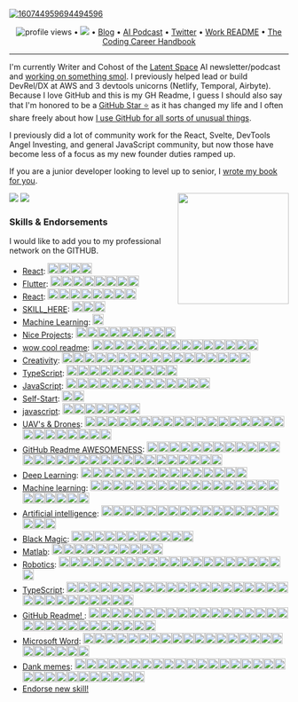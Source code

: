 <!--<h3 align="center">
![image](https://user-images.githubusercontent.com/6764957/87082196-3418a980-c25d-11ea-9987-0d9787d54100.png)
</h3> -->


<!-- Whats up hacker news, i dont give a shit about being a github influencer lmao stop judging me based on literally a bio i typed up in 3 minutes -->


<!-- comment out for now while https://github.com/jstrieb/github-stats/issues/7 is going on -->

[![160744959694494596](https://user-images.githubusercontent.com/6764957/101521273-94ed0f00-39c0-11eb-9721-1fb49097a171.png)](https://github.com/sw-yx?tab=repositories)

<p align="center">
  <img src="https://gpvc.arturio.dev/sw-yx" alt="profile views"> •  
  <a href="https://twitter.com/intent/follow?screen_name=swyx&tw_p=followbutton"><img src="https://img.shields.io/twitter/follow/swyx?label=%40swyx&style=social"></a>  •
  <a href="https://swyx.io">Blog</a> •
  <a href="https://latent.space">AI Podcast</a> •
  <a href="https://twitter.com/intent/follow?screen_name=swyx&tw_p=followbutton">Twitter</a> •
  <a href="https://github.com/sw-yx/README">Work README</a> •
  <a href="https://learninpublic.org/?from=GH%20README">The Coding Career Handbook</a>
</p>

---


I'm currently Writer and Cohost of the [Latent Space](https://latent.space/) AI newsletter/podcast and [working on something smol](https://smol.ai/). I previously helped lead or build DevRel/DX at AWS and 3 devtools unicorns (Netlify, Temporal, Airbyte). Because I love GitHub and this is my GH Readme, I guess I should also say that I'm honored to be a [GitHub Star ⭐](https://stars.github.com/) as it has changed my life and I often share freely about how [I use GitHub for all sorts of unusual things](https://www.google.com/search?q=swyx+how+i+use+github).

I previously did a lot of community work for the React, Svelte, DevTools Angel Investing, and general JavaScript community, but now those have become less of a focus as my new founder duties ramped up.

If you are a junior developer looking to level up to senior, I <a href="https://learninpublic.org/?from=GH%20README">wrote my book for you</a>.

<a href="https://myoctocat.dev/@sw-yx/octocat">
  <img align="right" src="https://user-images.githubusercontent.com/6764957/101532175-1cda1580-39cf-11eb-92fc-8466f97122fc.png" width=200 />
</a>

<!-- 

- See my [full about page here](http://swyx.io/about) as well as [featured writing](https://www.swyx.io/#featured-writing).
- 👯 I am on the [Career Chats](https://careerchats.transistor.fm/), [Svelte Radio](https://www.svelteradio.com/), and [Swyx Mixtape](http://swyx.transistor.fm/) podcasts.
- 💬 Ask me about [Svelte](https://www.swyx.io/svelte-why/) and [React](https://www.youtube.com/watch?v=KJP1E-Y-xyo) and [Temporal](https://temporal.io) and [Airbyte](https://airbyte.io)!
- 📫 How to reach me: `swyx at hey dot com`
- 😄 Pronouns: he/him
- ⚡ Fun fact: I was once [detained in Cuba](https://dev.to/swyx/the-ux-of-proving-our-humanity-to-machines-nf#aside-my-time-as-a-cuban-detainee) on suspicion of being a spy

-->

![](https://github.com/sw-yx/sw-yx/blob/master/generated/overview.svg)
![](https://github.com/sw-yx/sw-yx/blob/master/generated/languages.svg)


<!--START_SECTION:endorsements-->
  ### Skills & Endorsements
  
  I would like to add you to my professional network on the GITHUB.

  <ul>
  <li><a href="https://github.com/swyxio/swyxio/issues/49">React</a>: <img src=https://avatars.githubusercontent.com/u/46057471?u=0e166c12cb81c87c54a0676755d98a21fedc8ddf&v=4&s=20 height=20 /><img src=https://avatars.githubusercontent.com/u/2555503?u=d8b410189cf5cb0698858ef6d64bbdd03f0473ef&v=4&s=20 height=20 /><img src=https://avatars.githubusercontent.com/u/46792207?u=3a6ff7bb5471781d3081218ff6ffcef48d2ef955&v=4&s=20 height=20 /><img src=https://avatars.githubusercontent.com/u/6303786?u=daafe664c0f2af5b6ea6bfa72271d0e351c97b2f&v=4&s=20 height=20 /></li>
<li><a href="https://github.com/swyxio/swyxio/issues/48">Flutter</a>: <img src=https://avatars.githubusercontent.com/u/15138747?u=d1b29953cfa5cebf8b111df4e91611dd66a16a98&v=4&s=20 height=20 /><img src=https://avatars.githubusercontent.com/u/3353385?u=2ae27e396879f4b43730416370997ad7208c9745&v=4&s=20 height=20 /><img src=https://avatars.githubusercontent.com/u/37607224?u=a6dbee4f04ab3071d2f5b19160bc359d6cd62f8a&v=4&s=20 height=20 /><img src=https://avatars.githubusercontent.com/u/52480636?u=23b94f0b6dcea7cacab69bdbd11beddc8e84264e&v=4&s=20 height=20 /><img src=https://avatars.githubusercontent.com/u/76885050?v=4&s=20 height=20 /><img src=https://avatars.githubusercontent.com/u/30106022?u=62f235fb32a91460d03550357b538610a42fb1d5&v=4&s=20 height=20 /><img src=https://avatars.githubusercontent.com/u/79903756?u=560ba2a5067ea4c4553e355fe34791b359f4a5b8&v=4&s=20 height=20 /><img src=https://avatars.githubusercontent.com/u/47685150?u=8adf04fd9b494fa4fff835c98ed980094dd09b16&v=4&s=20 height=20 /></li>
<li><a href="https://github.com/swyxio/swyxio/issues/46">React</a>: <img src=https://avatars.githubusercontent.com/u/56319778?u=68fe7c48005657fe7024f5dc78142b2096f1c900&v=4&s=20 height=20 /><img src=https://avatars.githubusercontent.com/u/121201452?u=a9061e82483debf32d56f6fa1d8852e6a0151f48&v=4&s=20 height=20 /><img src=https://avatars.githubusercontent.com/u/78602031?u=40555416e32672ed73e9eaa5637c52ebb3f5ade0&v=4&s=20 height=20 /><img src=https://avatars.githubusercontent.com/u/57211233?u=2a7f8a9fee6623202b8cc6c8f887d4499c5057b8&v=4&s=20 height=20 /><img src=https://avatars.githubusercontent.com/u/4616064?u=dc4532608d264458a1a6179a24c99a983b66f2c2&v=4&s=20 height=20 /><img src=https://avatars.githubusercontent.com/u/95548013?u=a9f02e9359f5e61e5665622b62d7b48dcc703d47&v=4&s=20 height=20 /><img src=https://avatars.githubusercontent.com/u/5029660?u=a284778cc7a3cb286780137638f6d2fd0f77f231&v=4&s=20 height=20 /><img src=https://avatars.githubusercontent.com/u/46057471?u=0e166c12cb81c87c54a0676755d98a21fedc8ddf&v=4&s=20 height=20 /></li>
<li><a href="https://github.com/swyxio/swyxio/issues/45">SKILL_HERE</a>: <img src=https://avatars.githubusercontent.com/u/56319778?u=68fe7c48005657fe7024f5dc78142b2096f1c900&v=4&s=20 height=20 /><img src=https://avatars.githubusercontent.com/u/121201452?u=a9061e82483debf32d56f6fa1d8852e6a0151f48&v=4&s=20 height=20 /><img src=https://avatars.githubusercontent.com/u/610638?u=313cc0baf1e4028063b5c6c594b6823dbb45dd71&v=4&s=20 height=20 /></li>
<li><a href="https://github.com/swyxio/swyxio/issues/44">Machine Learning</a>: <img src=https://avatars.githubusercontent.com/u/56319778?u=68fe7c48005657fe7024f5dc78142b2096f1c900&v=4&s=20 height=20 /></li>
<li><a href="https://github.com/swyxio/swyxio/issues/43">Nice Projects</a>: <img src=https://avatars.githubusercontent.com/u/86871991?u=e53a03ec7552d32e0f01d62f51758855d615f70d&v=4&s=20 height=20 /><img src=https://avatars.githubusercontent.com/u/74574275?u=b66164e6e8bb2ebb6510484d2ae31ad605e216af&v=4&s=20 height=20 /><img src=https://avatars.githubusercontent.com/u/60849894?u=f2a97d60934ec79d2eba41ada9592f5be433bf68&v=4&s=20 height=20 /><img src=https://avatars.githubusercontent.com/u/26383905?u=41b5f265617d49c435eef4fe09f0fe5e1e03f80b&v=4&s=20 height=20 /><img src=https://avatars.githubusercontent.com/u/9533646?u=a8a94a46f050b279c6853dc9d220beaf60ffd997&v=4&s=20 height=20 /><img src=https://avatars.githubusercontent.com/u/66274903?u=25b3729858874b8bb6a1c5b63570ca1778d913d0&v=4&s=20 height=20 /><img src=https://avatars.githubusercontent.com/u/95628792?u=0892008915626e959ebfee29c3199f9e128d2ff4&v=4&s=20 height=20 /><img src=https://avatars.githubusercontent.com/u/79057640?u=da15edc20e96275a463bb9736a22e9a4eaf876e1&v=4&s=20 height=20 /><img src=https://avatars.githubusercontent.com/u/16997807?u=dd0550e291d4450e5e60f215e535ae42b35043a4&v=4&s=20 height=20 /></li>
<li><a href="https://github.com/swyxio/swyxio/issues/41">wow cool readme</a>: <img src=https://avatars.githubusercontent.com/u/67929847?u=b48e9d7fcfb04c5a2808d915ddfec9f807001bf9&v=4&s=20 height=20 /><img src=https://avatars.githubusercontent.com/u/6764957?u=97ad815028595b73b06ee4b0510e66bbe391228d&v=4&s=20 height=20 /><img src=https://avatars.githubusercontent.com/u/8036315?u=edeada0c9164e7b7399f2c9cd74dbb53fcbc62f3&v=4&s=20 height=20 /><img src=https://avatars.githubusercontent.com/u/33608116?v=4&s=20 height=20 /><img src=https://avatars.githubusercontent.com/u/7691110?u=f50895c9c7d4e27e10a10bb41daf739d346ef420&v=4&s=20 height=20 /><img src=https://avatars.githubusercontent.com/u/25782070?u=52456d1dc05f44339fc7ac38e6a12416145f948e&v=4&s=20 height=20 /><img src=https://avatars.githubusercontent.com/u/59306143?u=554f4f17ff1fe3da319641bba270051fd587f7bd&v=4&s=20 height=20 /><img src=https://avatars.githubusercontent.com/u/90595158?u=85d527d9fe622ef8be5be506f346f677176292d9&v=4&s=20 height=20 /><img src=https://avatars.githubusercontent.com/u/89905833?u=2c2d5a336726310c6dbf60b36167100e7179df84&v=4&s=20 height=20 /><img src=https://avatars.githubusercontent.com/u/7946748?u=195c6b7c89cc3493a3624888efbd9b1f74871f06&v=4&s=20 height=20 /><img src=https://avatars.githubusercontent.com/u/4616064?u=dc4532608d264458a1a6179a24c99a983b66f2c2&v=4&s=20 height=20 /><img src=https://avatars.githubusercontent.com/u/3819724?u=a7af35d70c4644c95d3d72ca2ae475f6e599a50e&v=4&s=20 height=20 /><img src=https://avatars.githubusercontent.com/u/59414243?u=0ae16f81f3dcb9f6268390d602f36104acae8d10&v=4&s=20 height=20 /><img src=https://avatars.githubusercontent.com/u/93786592?u=f86ff0e8d0289562c2bfd4df1f2f317e163daea6&v=4&s=20 height=20 /><img src=https://avatars.githubusercontent.com/u/33098072?u=c03aeac26b217a8016c296d1b9c7f447b5743bbc&v=4&s=20 height=20 /></li>
<li><a href="https://github.com/swyxio/swyxio/issues/40">Creativity</a>: <img src=https://avatars.githubusercontent.com/u/5083214?v=4&s=20 height=20 /><img src=https://avatars.githubusercontent.com/u/1330573?v=4&s=20 height=20 /><img src=https://avatars.githubusercontent.com/u/79557780?v=4&s=20 height=20 /><img src=https://avatars.githubusercontent.com/u/43346471?u=f809f587b70abc98a245089abdf5f50015e130fb&v=4&s=20 height=20 /><img src=https://avatars.githubusercontent.com/u/84139744?u=0108dc9a42c5606a7cd63d7dff56ec081005e808&v=4&s=20 height=20 /><img src=https://avatars.githubusercontent.com/u/43886029?v=4&s=20 height=20 /><img src=https://avatars.githubusercontent.com/u/43886029?v=4&s=20 height=20 /><img src=https://avatars.githubusercontent.com/u/43886029?v=4&s=20 height=20 /><img src=https://avatars.githubusercontent.com/u/43886029?v=4&s=20 height=20 /><img src=https://avatars.githubusercontent.com/u/43886029?v=4&s=20 height=20 /><img src=https://avatars.githubusercontent.com/u/43886029?v=4&s=20 height=20 /><img src=https://avatars.githubusercontent.com/u/305414?u=52e76017aea2a5942f042c098e8ce56f50034073&v=4&s=20 height=20 /><img src=https://avatars.githubusercontent.com/u/4337705?u=b042eccb9c76e19b82d115419ee7b44557ab65ef&v=4&s=20 height=20 /><img src=https://avatars.githubusercontent.com/u/42885087?u=79aaa699d57481bb2d385c09cc3d28986599bd31&v=4&s=20 height=20 /><img src=https://avatars.githubusercontent.com/u/6334512?u=e73f39bbd3754d53805d43180e2f9cb87c7a78ff&v=4&s=20 height=20 /><img src=https://avatars.githubusercontent.com/u/89905833?u=2c2d5a336726310c6dbf60b36167100e7179df84&v=4&s=20 height=20 /><img src=https://avatars.githubusercontent.com/u/125072926?u=5c680a5b54dd182f729c6f2fda2b206375211224&v=4&s=20 height=20 /></li>
<li><a href="https://github.com/swyxio/swyxio/issues/39">TypeScript</a>: <img src=https://avatars.githubusercontent.com/u/1310895?u=aa5492101d2ba04c0c5a2fd6274e18e74edcc21e&v=4&s=20 height=20 /><img src=https://avatars.githubusercontent.com/u/32578695?u=b24833215bfec0b78db629381a73d599a94e07e1&v=4&s=20 height=20 /><img src=https://avatars.githubusercontent.com/u/39828165?u=e0c1cc28dc7156a3d6714beb9d6732e143f253ff&v=4&s=20 height=20 /><img src=https://avatars.githubusercontent.com/u/84139744?u=0108dc9a42c5606a7cd63d7dff56ec081005e808&v=4&s=20 height=20 /><img src=https://avatars.githubusercontent.com/u/60979926?u=f755d6694e7d9a730debe35e1f8f3c474dfeb091&v=4&s=20 height=20 /><img src=https://avatars.githubusercontent.com/u/7358912?u=6b354a068b3f5b69ce366ae119ed74566fdf0d61&v=4&s=20 height=20 /><img src=https://avatars.githubusercontent.com/u/102946270?u=8f26c9c5e51e3407accdad98fd6631ba8cdb89e9&v=4&s=20 height=20 /><img src=https://avatars.githubusercontent.com/u/7151485?u=0c604d6c03d8de56403af45dd4c365a97a405966&v=4&s=20 height=20 /><img src=https://avatars.githubusercontent.com/u/26205666?v=4&s=20 height=20 /><img src=https://avatars.githubusercontent.com/u/76874341?u=2b4795a3a60d09278b54935d842fae5bacda2e3f&v=4&s=20 height=20 /></li>
<li><a href="https://github.com/swyxio/swyxio/issues/38">JavaScript</a>: <img src=https://avatars.githubusercontent.com/u/91498093?v=4&s=20 height=20 /><img src=https://avatars.githubusercontent.com/u/23583726?u=d9aa829afdaf165d3b94a1c0151c3421d4eb2dc2&v=4&s=20 height=20 /><img src=https://avatars.githubusercontent.com/u/1310895?u=aa5492101d2ba04c0c5a2fd6274e18e74edcc21e&v=4&s=20 height=20 /><img src=https://avatars.githubusercontent.com/u/5083214?v=4&s=20 height=20 /><img src=https://avatars.githubusercontent.com/u/32578695?u=b24833215bfec0b78db629381a73d599a94e07e1&v=4&s=20 height=20 /><img src=https://avatars.githubusercontent.com/u/87615572?u=9663c624ce9880000604a9cfc697e2da251ce4fd&v=4&s=20 height=20 /><img src=https://avatars.githubusercontent.com/u/67929847?u=b48e9d7fcfb04c5a2808d915ddfec9f807001bf9&v=4&s=20 height=20 /><img src=https://avatars.githubusercontent.com/u/68931378?u=b4faaf1cfde3007c698e8d474244bdd6c4affcfb&v=4&s=20 height=20 /><img src=https://avatars.githubusercontent.com/u/45036724?u=9e742256a5a6f3845b300cbb5f4a2cb5ec9e89f7&v=4&s=20 height=20 /><img src=https://avatars.githubusercontent.com/u/56319778?u=68fe7c48005657fe7024f5dc78142b2096f1c900&v=4&s=20 height=20 /><img src=https://avatars.githubusercontent.com/u/121201452?u=a9061e82483debf32d56f6fa1d8852e6a0151f48&v=4&s=20 height=20 /><img src=https://avatars.githubusercontent.com/u/76874341?u=2b4795a3a60d09278b54935d842fae5bacda2e3f&v=4&s=20 height=20 /><img src=https://avatars.githubusercontent.com/u/4616064?u=dc4532608d264458a1a6179a24c99a983b66f2c2&v=4&s=20 height=20 /></li>
<li><a href="https://github.com/swyxio/swyxio/issues/37">Self-Start</a>: <img src=https://avatars.githubusercontent.com/u/33608116?v=4&s=20 height=20 /><img src=https://avatars.githubusercontent.com/u/55244578?u=831cd3baad933d63e83e3bbcc88d707104603e1f&v=4&s=20 height=20 /></li>
<li><a href="https://github.com/swyxio/swyxio/issues/35">javascript</a>: <img src=https://avatars.githubusercontent.com/u/53054099?u=cb5b0c881e0c9f7c7aa00da0a6b5bed62da4618e&v=4&s=20 height=20 /><img src=https://avatars.githubusercontent.com/u/28717686?u=c97508d48cf3018b46e6cb94cdbc0ad2fb7ad0a7&v=4&s=20 height=20 /><img src=https://avatars.githubusercontent.com/u/67929847?u=b48e9d7fcfb04c5a2808d915ddfec9f807001bf9&v=4&s=20 height=20 /><img src=https://avatars.githubusercontent.com/u/64121292?u=acff9d4486a8033b1c2e458418d023b86c019afd&v=4&s=20 height=20 /><img src=https://avatars.githubusercontent.com/u/67689090?u=1750e828e5c2af149332172ea540f82fafbe0b84&v=4&s=20 height=20 /><img src=https://avatars.githubusercontent.com/u/76874341?u=2b4795a3a60d09278b54935d842fae5bacda2e3f&v=4&s=20 height=20 /><img src=https://avatars.githubusercontent.com/u/4126?u=22619cea9e5c2872c345b909ea5adbe47e3be2f8&v=4&s=20 height=20 /></li>
<li><a href="https://github.com/swyxio/swyxio/issues/31">UAV's & Drones</a>: <img src=https://avatars.githubusercontent.com/u/22770735?u=c7c8d8e372a0633ff094874c59beb2f98813624f&v=4&s=20 height=20 /><img src=https://avatars.githubusercontent.com/u/22770735?u=c7c8d8e372a0633ff094874c59beb2f98813624f&v=4&s=20 height=20 /><img src=https://avatars.githubusercontent.com/u/22770735?u=c7c8d8e372a0633ff094874c59beb2f98813624f&v=4&s=20 height=20 /><img src=https://avatars.githubusercontent.com/u/22770735?u=c7c8d8e372a0633ff094874c59beb2f98813624f&v=4&s=20 height=20 /><img src=https://avatars.githubusercontent.com/u/22770735?u=c7c8d8e372a0633ff094874c59beb2f98813624f&v=4&s=20 height=20 /><img src=https://avatars.githubusercontent.com/u/6764957?u=97ad815028595b73b06ee4b0510e66bbe391228d&v=4&s=20 height=20 /><img src=https://avatars.githubusercontent.com/u/6764957?u=97ad815028595b73b06ee4b0510e66bbe391228d&v=4&s=20 height=20 /><img src=https://avatars.githubusercontent.com/u/6764957?u=97ad815028595b73b06ee4b0510e66bbe391228d&v=4&s=20 height=20 /><img src=https://avatars.githubusercontent.com/u/6764957?u=97ad815028595b73b06ee4b0510e66bbe391228d&v=4&s=20 height=20 /><img src=https://avatars.githubusercontent.com/u/45873074?u=ac9451546e661f5d056009660f3add62c3ce4cce&v=4&s=20 height=20 /><img src=https://avatars.githubusercontent.com/u/1821843?u=57459e71d75b3969c73411ae7ec0f4735d39be39&v=4&s=20 height=20 /><img src=https://avatars.githubusercontent.com/u/17146297?u=9c82e2455ce89af7a2a7fb87d1e6bc27b7e8e7cf&v=4&s=20 height=20 /><img src=https://avatars.githubusercontent.com/u/9255144?v=4&s=20 height=20 /><img src=https://avatars.githubusercontent.com/u/13825491?u=c106497434a149e0893ae9c5d65e60c26b79e1f6&v=4&s=20 height=20 /><img src=https://avatars.githubusercontent.com/u/13825491?u=c106497434a149e0893ae9c5d65e60c26b79e1f6&v=4&s=20 height=20 /><img src=https://avatars.githubusercontent.com/u/13825491?u=c106497434a149e0893ae9c5d65e60c26b79e1f6&v=4&s=20 height=20 /><img src=https://avatars.githubusercontent.com/u/13825491?u=c106497434a149e0893ae9c5d65e60c26b79e1f6&v=4&s=20 height=20 /><img src=https://avatars.githubusercontent.com/u/13825491?u=c106497434a149e0893ae9c5d65e60c26b79e1f6&v=4&s=20 height=20 /><img src=https://avatars.githubusercontent.com/u/63612469?u=5f9f4fb4be3e9ee74a915f3ac444ccf6e012065d&v=4&s=20 height=20 /><img src=https://avatars.githubusercontent.com/u/24532173?u=6cfb20acbd119402aa682dd7fa1cb06d4a71108e&v=4&s=20 height=20 /><img src=https://avatars.githubusercontent.com/u/24532173?u=6cfb20acbd119402aa682dd7fa1cb06d4a71108e&v=4&s=20 height=20 /><img src=https://avatars.githubusercontent.com/u/22521752?u=cd24a224f593bdbb91476733d06d482b490c9a91&v=4&s=20 height=20 /><img src=https://avatars.githubusercontent.com/u/20268029?u=25245f1707aff33d27a6bc8c77e8ccb61f707019&v=4&s=20 height=20 /><img src=https://avatars.githubusercontent.com/u/29643818?u=b178fc4b9790f239c7808700bdc445402f6c6c43&v=4&s=20 height=20 /><img src=https://avatars.githubusercontent.com/u/74777205?u=d392c79f770d441eea5e6a5ec0c24d7b742bccf2&v=4&s=20 height=20 /><img src=https://avatars.githubusercontent.com/u/45768834?u=33e28750e1e74bcf0a2f72585227b7d657e4ba02&v=4&s=20 height=20 /></li>
<li><a href="https://github.com/swyxio/swyxio/issues/30">GitHub Readme AWESOMENESS</a>: <img src=https://avatars.githubusercontent.com/u/6764957?u=97ad815028595b73b06ee4b0510e66bbe391228d&v=4&s=20 height=20 /><img src=https://avatars.githubusercontent.com/u/22770735?u=c7c8d8e372a0633ff094874c59beb2f98813624f&v=4&s=20 height=20 /><img src=https://avatars.githubusercontent.com/u/22770735?u=c7c8d8e372a0633ff094874c59beb2f98813624f&v=4&s=20 height=20 /><img src=https://avatars.githubusercontent.com/u/32144761?u=1b36ec9ad2443a0028c077de00ea9bd66194c4df&v=4&s=20 height=20 /><img src=https://avatars.githubusercontent.com/u/53856673?u=4c018a6e95cef577bf7931e55aae06960a413731&v=4&s=20 height=20 /><img src=https://avatars.githubusercontent.com/u/53856673?u=4c018a6e95cef577bf7931e55aae06960a413731&v=4&s=20 height=20 /><img src=https://avatars.githubusercontent.com/u/9262982?u=7b586df27b8f3a5bbbe209ec1603896511a09a6d&v=4&s=20 height=20 /><img src=https://avatars.githubusercontent.com/u/10362927?u=2bd634d77cfe59ddf012d192335efb626618efae&v=4&s=20 height=20 /><img src=https://avatars.githubusercontent.com/u/55826377?u=f1400288e13b60d46bed563dc588f5ac77811770&v=4&s=20 height=20 /><img src=https://avatars.githubusercontent.com/u/37914951?u=47f6cb50d0ecbcef0bf3cb4d9392826af195b558&v=4&s=20 height=20 /><img src=https://avatars.githubusercontent.com/u/53332372?u=cf632f71e5bdf984e829774c4d8815774e419bcb&v=4&s=20 height=20 /><img src=https://avatars.githubusercontent.com/u/3372598?u=2b679c93e9be315f5c993d30e325a15a9df7a78c&v=4&s=20 height=20 /><img src=https://avatars.githubusercontent.com/u/10752998?u=aa0b6f7b2a78363ae670726d173ee7e5b01db02b&v=4&s=20 height=20 /><img src=https://avatars.githubusercontent.com/u/4885581?u=ba1575aa1284f907aa1e803299ac6bd0021770ad&v=4&s=20 height=20 /><img src=https://avatars.githubusercontent.com/u/8954760?u=4911da5488912b8ae761e514d1c2b1691805867e&v=4&s=20 height=20 /><img src=https://avatars.githubusercontent.com/u/757637?u=7f38517508d28aa252496b336b8f8e4bec6a1324&v=4&s=20 height=20 /><img src=https://avatars.githubusercontent.com/u/757637?u=7f38517508d28aa252496b336b8f8e4bec6a1324&v=4&s=20 height=20 /><img src=https://avatars.githubusercontent.com/u/30655552?u=a535d6488fa6137c79b60f68a3bad5d0fdc48acd&v=4&s=20 height=20 /><img src=https://avatars.githubusercontent.com/u/30655552?u=a535d6488fa6137c79b60f68a3bad5d0fdc48acd&v=4&s=20 height=20 /><img src=https://avatars.githubusercontent.com/u/30655552?u=a535d6488fa6137c79b60f68a3bad5d0fdc48acd&v=4&s=20 height=20 /><img src=https://avatars.githubusercontent.com/u/64195887?u=08512e728686c8de77dc6788a4d9465fc1f8cf7a&v=4&s=20 height=20 /><img src=https://avatars.githubusercontent.com/u/56654391?u=6bc489e9598e7a5bbab0ef81c7f93797a22e6598&v=4&s=20 height=20 /><img src=https://avatars.githubusercontent.com/u/56654391?u=6bc489e9598e7a5bbab0ef81c7f93797a22e6598&v=4&s=20 height=20 /><img src=https://avatars.githubusercontent.com/u/6951100?u=d1219532a4e544f59a9fd017eb83787d9ea9032e&v=4&s=20 height=20 /><img src=https://avatars.githubusercontent.com/u/9534435?u=8f15b273710048c58cdbff8256c2732fcac13aa0&v=4&s=20 height=20 /><img src=https://avatars.githubusercontent.com/u/42054?v=4&s=20 height=20 /><img src=https://avatars.githubusercontent.com/u/53054099?u=cb5b0c881e0c9f7c7aa00da0a6b5bed62da4618e&v=4&s=20 height=20 /><img src=https://avatars.githubusercontent.com/u/61582763?u=016894455dd1669c3a0fceff1c049cb66f50b4b0&v=4&s=20 height=20 /><img src=https://avatars.githubusercontent.com/u/21218732?u=474999473ae5475bac18f53b8cb7d6625e40a784&v=4&s=20 height=20 /><img src=https://avatars.githubusercontent.com/u/12748310?u=ce6194bfc22e839cb78862500f337465378e45aa&v=4&s=20 height=20 /></li>
<li><a href="https://github.com/swyxio/swyxio/issues/29">Deep Learning</a>: <img src=https://avatars.githubusercontent.com/u/22770735?u=c7c8d8e372a0633ff094874c59beb2f98813624f&v=4&s=20 height=20 /><img src=https://avatars.githubusercontent.com/u/8433587?u=4143853cdd52d732534e82e9232cfda0591b9876&v=4&s=20 height=20 /><img src=https://avatars.githubusercontent.com/u/45448731?u=41932a2901b4137f495f7c58b34641d07a8a6a6d&v=4&s=20 height=20 /><img src=https://avatars.githubusercontent.com/u/53856673?u=4c018a6e95cef577bf7931e55aae06960a413731&v=4&s=20 height=20 /><img src=https://avatars.githubusercontent.com/u/41854373?u=abae057632bb1275cbabdb24d2fc6703bbce86fd&v=4&s=20 height=20 /><img src=https://avatars.githubusercontent.com/u/80008111?v=4&s=20 height=20 /><img src=https://avatars.githubusercontent.com/u/234708?u=b5aa0cca1b3134278a8a2ab99ff1ff8b405ebffd&v=4&s=20 height=20 /><img src=https://avatars.githubusercontent.com/u/39828165?u=e0c1cc28dc7156a3d6714beb9d6732e143f253ff&v=4&s=20 height=20 /><img src=https://avatars.githubusercontent.com/u/43346471?u=f809f587b70abc98a245089abdf5f50015e130fb&v=4&s=20 height=20 /><img src=https://avatars.githubusercontent.com/u/43346471?u=f809f587b70abc98a245089abdf5f50015e130fb&v=4&s=20 height=20 /><img src=https://avatars.githubusercontent.com/u/41567741?v=4&s=20 height=20 /><img src=https://avatars.githubusercontent.com/u/66274903?u=25b3729858874b8bb6a1c5b63570ca1778d913d0&v=4&s=20 height=20 /><img src=https://avatars.githubusercontent.com/u/66274903?u=25b3729858874b8bb6a1c5b63570ca1778d913d0&v=4&s=20 height=20 /><img src=https://avatars.githubusercontent.com/u/16799596?u=60b6eb0388cdd28a9392c706161a150ce16987a6&v=4&s=20 height=20 /><img src=https://avatars.githubusercontent.com/u/39147312?u=26e01ef8d7a4acb2deed4fc8d425e5d323ffa533&v=4&s=20 height=20 /></li>
<li><a href="https://github.com/swyxio/swyxio/issues/28">Machine learning</a>: <img src=https://avatars.githubusercontent.com/u/22770735?u=c7c8d8e372a0633ff094874c59beb2f98813624f&v=4&s=20 height=20 /><img src=https://avatars.githubusercontent.com/u/45448731?u=41932a2901b4137f495f7c58b34641d07a8a6a6d&v=4&s=20 height=20 /><img src=https://avatars.githubusercontent.com/u/1821843?u=57459e71d75b3969c73411ae7ec0f4735d39be39&v=4&s=20 height=20 /><img src=https://avatars.githubusercontent.com/u/1821843?u=57459e71d75b3969c73411ae7ec0f4735d39be39&v=4&s=20 height=20 /><img src=https://avatars.githubusercontent.com/u/13770026?v=4&s=20 height=20 /><img src=https://avatars.githubusercontent.com/u/41854373?u=abae057632bb1275cbabdb24d2fc6703bbce86fd&v=4&s=20 height=20 /><img src=https://avatars.githubusercontent.com/u/40211374?u=5932b3a47a26a39ecfcc42aee2d2324b07f4ea31&v=4&s=20 height=20 /><img src=https://avatars.githubusercontent.com/u/30091032?u=9f74b87873af3748a0d26bf347d41b01a432faf3&v=4&s=20 height=20 /><img src=https://avatars.githubusercontent.com/u/30049719?u=6546780d5ce058e2ccec7452a27c8ec470c0df24&v=4&s=20 height=20 /><img src=https://avatars.githubusercontent.com/u/63991775?u=651da5ee5b91fd076bc275f035ee2c8cf4ece9f8&v=4&s=20 height=20 /><img src=https://avatars.githubusercontent.com/u/3012884?u=828dc3a8f9743043038d99015e5211e5db7ddbe4&v=4&s=20 height=20 /><img src=https://avatars.githubusercontent.com/u/40907383?v=4&s=20 height=20 /><img src=https://avatars.githubusercontent.com/u/91498093?v=4&s=20 height=20 /><img src=https://avatars.githubusercontent.com/u/91498093?v=4&s=20 height=20 /><img src=https://avatars.githubusercontent.com/u/32029746?u=3a2cb47897925f2cc514eec702833189794adeca&v=4&s=20 height=20 /><img src=https://avatars.githubusercontent.com/u/36468758?u=7257a3b183702a47a9e46cc977bbc967cb71e4cb&v=4&s=20 height=20 /><img src=https://avatars.githubusercontent.com/u/85258259?v=4&s=20 height=20 /><img src=https://avatars.githubusercontent.com/u/85258259?v=4&s=20 height=20 /><img src=https://avatars.githubusercontent.com/u/91501317?u=06d26d23ea56782c6e908cb26db25c93ef64b48f&v=4&s=20 height=20 /><img src=https://avatars.githubusercontent.com/u/30334776?u=f5fcc58e9ebbc29e8cf0f37501fc0a160d881572&v=4&s=20 height=20 /><img src=https://avatars.githubusercontent.com/u/16799596?u=60b6eb0388cdd28a9392c706161a150ce16987a6&v=4&s=20 height=20 /><img src=https://avatars.githubusercontent.com/u/39147312?u=26e01ef8d7a4acb2deed4fc8d425e5d323ffa533&v=4&s=20 height=20 /><img src=https://avatars.githubusercontent.com/u/60138973?u=ff3cf1263e1850e709f42ec7cd3a3233cf012478&v=4&s=20 height=20 /></li>
<li><a href="https://github.com/swyxio/swyxio/issues/27">Artificial intelligence</a>: <img src=https://avatars.githubusercontent.com/u/22770735?u=c7c8d8e372a0633ff094874c59beb2f98813624f&v=4&s=20 height=20 /><img src=https://avatars.githubusercontent.com/u/22770735?u=c7c8d8e372a0633ff094874c59beb2f98813624f&v=4&s=20 height=20 /><img src=https://avatars.githubusercontent.com/u/22770735?u=c7c8d8e372a0633ff094874c59beb2f98813624f&v=4&s=20 height=20 /><img src=https://avatars.githubusercontent.com/u/23400213?u=da0a678d3bd73318503139fc918c97683d71bd62&v=4&s=20 height=20 /><img src=https://avatars.githubusercontent.com/u/54620499?u=7ba9bdb97600d59986446123de512619a8183918&v=4&s=20 height=20 /><img src=https://avatars.githubusercontent.com/u/22521752?u=cd24a224f593bdbb91476733d06d482b490c9a91&v=4&s=20 height=20 /><img src=https://avatars.githubusercontent.com/u/59825547?u=969e5e12c9fc3d3a46cf84f02a621d8acbab765c&v=4&s=20 height=20 /><img src=https://avatars.githubusercontent.com/u/59825547?u=969e5e12c9fc3d3a46cf84f02a621d8acbab765c&v=4&s=20 height=20 /><img src=https://avatars.githubusercontent.com/u/43346471?u=f809f587b70abc98a245089abdf5f50015e130fb&v=4&s=20 height=20 /><img src=https://avatars.githubusercontent.com/u/43346471?u=f809f587b70abc98a245089abdf5f50015e130fb&v=4&s=20 height=20 /><img src=https://avatars.githubusercontent.com/u/43346471?u=f809f587b70abc98a245089abdf5f50015e130fb&v=4&s=20 height=20 /><img src=https://avatars.githubusercontent.com/u/43346471?u=f809f587b70abc98a245089abdf5f50015e130fb&v=4&s=20 height=20 /><img src=https://avatars.githubusercontent.com/u/99458905?u=376614cc902d6861afab7eabe4ce6a62dabf4a7a&v=4&s=20 height=20 /><img src=https://avatars.githubusercontent.com/u/42870671?v=4&s=20 height=20 /><img src=https://avatars.githubusercontent.com/u/4616064?u=dc4532608d264458a1a6179a24c99a983b66f2c2&v=4&s=20 height=20 /><img src=https://avatars.githubusercontent.com/u/79279299?u=9101a8442d224970cc4eda5af3b85af55221e444&v=4&s=20 height=20 /><img src=https://avatars.githubusercontent.com/u/14087448?u=1bda4a477c2914b301776798e0e782eafe51042b&v=4&s=20 height=20 /><img src=https://avatars.githubusercontent.com/u/125940119?u=92a57dc1df386cdd60c9c0d87f10e77af1f6cb4d&v=4&s=20 height=20 /><img src=https://avatars.githubusercontent.com/u/5244783?u=a994d923a9768cf94df8f4a3acede734f57b7b88&v=4&s=20 height=20 /></li>
<li><a href="https://github.com/swyxio/swyxio/issues/26">Black Magic</a>: <img src=https://avatars.githubusercontent.com/u/6764957?u=97ad815028595b73b06ee4b0510e66bbe391228d&v=4&s=20 height=20 /><img src=https://avatars.githubusercontent.com/u/22770735?u=c7c8d8e372a0633ff094874c59beb2f98813624f&v=4&s=20 height=20 /><img src=https://avatars.githubusercontent.com/u/8545105?u=03da7160c9e9b251b757096e13d6e4af60b88cdd&v=4&s=20 height=20 /><img src=https://avatars.githubusercontent.com/u/2707569?u=89c42eafaca543bb9f9027c8ba2b47b944737419&v=4&s=20 height=20 /><img src=https://avatars.githubusercontent.com/u/61903527?u=19be29c2be1d1c064f5d9e96519c04d5eb14fde7&v=4&s=20 height=20 /><img src=https://avatars.githubusercontent.com/u/30049719?u=6546780d5ce058e2ccec7452a27c8ec470c0df24&v=4&s=20 height=20 /><img src=https://avatars.githubusercontent.com/u/6558157?u=563b5ddccfb0acb1d53c5fd2b9565b8a6e7805ba&v=4&s=20 height=20 /><img src=https://avatars.githubusercontent.com/u/43346471?u=f809f587b70abc98a245089abdf5f50015e130fb&v=4&s=20 height=20 /><img src=https://avatars.githubusercontent.com/u/43346471?u=f809f587b70abc98a245089abdf5f50015e130fb&v=4&s=20 height=20 /><img src=https://avatars.githubusercontent.com/u/3605555?v=4&s=20 height=20 /><img src=https://avatars.githubusercontent.com/u/103178752?u=1c8e56915176d7002f4ab2191a916b2ea0bb1892&v=4&s=20 height=20 /></li>
<li><a href="https://github.com/swyxio/swyxio/issues/25">Matlab</a>: <img src=https://avatars.githubusercontent.com/u/6764957?u=97ad815028595b73b06ee4b0510e66bbe391228d&v=4&s=20 height=20 /><img src=https://avatars.githubusercontent.com/u/8890878?u=98688657615ca3b9bad6a7045b81f7a7ee8cacbf&v=4&s=20 height=20 /><img src=https://avatars.githubusercontent.com/u/53856673?u=4c018a6e95cef577bf7931e55aae06960a413731&v=4&s=20 height=20 /><img src=https://avatars.githubusercontent.com/u/22770735?u=c7c8d8e372a0633ff094874c59beb2f98813624f&v=4&s=20 height=20 /><img src=https://avatars.githubusercontent.com/u/22770735?u=c7c8d8e372a0633ff094874c59beb2f98813624f&v=4&s=20 height=20 /><img src=https://avatars.githubusercontent.com/u/22770735?u=c7c8d8e372a0633ff094874c59beb2f98813624f&v=4&s=20 height=20 /><img src=https://avatars.githubusercontent.com/u/25190979?u=34b149495978c97602db83917b65bbcae1c4340a&v=4&s=20 height=20 /><img src=https://avatars.githubusercontent.com/u/25190979?u=34b149495978c97602db83917b65bbcae1c4340a&v=4&s=20 height=20 /><img src=https://avatars.githubusercontent.com/u/25190979?u=34b149495978c97602db83917b65bbcae1c4340a&v=4&s=20 height=20 /><img src=https://avatars.githubusercontent.com/u/50242721?u=9c15af01bda9ce589ba8caa911c30bf4ad60928c&v=4&s=20 height=20 /></li>
<li><a href="https://github.com/swyxio/swyxio/issues/21">Robotics</a>: <img src=https://avatars.githubusercontent.com/u/6764957?u=97ad815028595b73b06ee4b0510e66bbe391228d&v=4&s=20 height=20 /><img src=https://avatars.githubusercontent.com/u/22770735?u=c7c8d8e372a0633ff094874c59beb2f98813624f&v=4&s=20 height=20 /><img src=https://avatars.githubusercontent.com/u/22770735?u=c7c8d8e372a0633ff094874c59beb2f98813624f&v=4&s=20 height=20 /><img src=https://avatars.githubusercontent.com/u/22770735?u=c7c8d8e372a0633ff094874c59beb2f98813624f&v=4&s=20 height=20 /><img src=https://avatars.githubusercontent.com/u/22770735?u=c7c8d8e372a0633ff094874c59beb2f98813624f&v=4&s=20 height=20 /><img src=https://avatars.githubusercontent.com/u/1670421?u=5bd714505ba729c8785efe55e51587ec0155b61a&v=4&s=20 height=20 /><img src=https://avatars.githubusercontent.com/u/1670421?u=5bd714505ba729c8785efe55e51587ec0155b61a&v=4&s=20 height=20 /><img src=https://avatars.githubusercontent.com/u/1670421?u=5bd714505ba729c8785efe55e51587ec0155b61a&v=4&s=20 height=20 /><img src=https://avatars.githubusercontent.com/u/1670421?u=5bd714505ba729c8785efe55e51587ec0155b61a&v=4&s=20 height=20 /><img src=https://avatars.githubusercontent.com/u/1670421?u=5bd714505ba729c8785efe55e51587ec0155b61a&v=4&s=20 height=20 /><img src=https://avatars.githubusercontent.com/u/1670421?u=5bd714505ba729c8785efe55e51587ec0155b61a&v=4&s=20 height=20 /><img src=https://avatars.githubusercontent.com/u/30226045?u=b07a699dbaccd72c977312e89b4f956ce5cc16cf&v=4&s=20 height=20 /><img src=https://avatars.githubusercontent.com/u/30226045?u=b07a699dbaccd72c977312e89b4f956ce5cc16cf&v=4&s=20 height=20 /><img src=https://avatars.githubusercontent.com/u/30226045?u=b07a699dbaccd72c977312e89b4f956ce5cc16cf&v=4&s=20 height=20 /><img src=https://avatars.githubusercontent.com/u/30226045?u=b07a699dbaccd72c977312e89b4f956ce5cc16cf&v=4&s=20 height=20 /><img src=https://avatars.githubusercontent.com/u/30226045?u=b07a699dbaccd72c977312e89b4f956ce5cc16cf&v=4&s=20 height=20 /><img src=https://avatars.githubusercontent.com/u/13302105?u=6e764c6aa7af9c085a2403b458426c331d83b572&v=4&s=20 height=20 /><img src=https://avatars.githubusercontent.com/u/30655552?u=a535d6488fa6137c79b60f68a3bad5d0fdc48acd&v=4&s=20 height=20 /><img src=https://avatars.githubusercontent.com/u/45559664?u=0e1373bc44feb7e3f75b666ed5373c17f22e1ec0&v=4&s=20 height=20 /><img src=https://avatars.githubusercontent.com/u/73858189?v=4&s=20 height=20 /><img src=https://avatars.githubusercontent.com/u/74574275?u=b66164e6e8bb2ebb6510484d2ae31ad605e216af&v=4&s=20 height=20 /></li>
<li><a href="https://github.com/swyxio/swyxio/issues/14">TypeScript</a>: <img src=https://avatars.githubusercontent.com/u/2502947?u=eb345767686e9b8692c6d76955650a41e6e80cf3&v=4&s=20 height=20 /><img src=https://avatars.githubusercontent.com/u/6764957?u=97ad815028595b73b06ee4b0510e66bbe391228d&v=4&s=20 height=20 /><img src=https://avatars.githubusercontent.com/u/12146882?u=8be2609d5aca31c559290a8ffd1059b92f6752da&v=4&s=20 height=20 /><img src=https://avatars.githubusercontent.com/u/7964257?u=23ec661e88ad0b4273c64b8693f556bbd314dfb5&v=4&s=20 height=20 /><img src=https://avatars.githubusercontent.com/u/293004?v=4&s=20 height=20 /><img src=https://avatars.githubusercontent.com/u/19930241?u=2aef7cbf4a59d361894145c97676391ec46fea4d&v=4&s=20 height=20 /><img src=https://avatars.githubusercontent.com/u/15332326?u=928ff0aa422ea0e02a2210482b6ceaa051822d7c&v=4&s=20 height=20 /><img src=https://avatars.githubusercontent.com/u/229881?u=58675cc3f9993517e5f29209ccba960d79b719ad&v=4&s=20 height=20 /><img src=https://avatars.githubusercontent.com/u/13134143?u=45317c03f66f220acc6d177796336b3fd9540da0&v=4&s=20 height=20 /><img src=https://avatars.githubusercontent.com/u/948486?u=7847fb2bcb39381a9d56f46e7dec906f707de350&v=4&s=20 height=20 /><img src=https://avatars.githubusercontent.com/u/19372745?u=0a2585be003c01488aa5334abc58646bfeec9c2b&v=4&s=20 height=20 /><img src=https://avatars.githubusercontent.com/u/6223070?u=6a68605722cafb65e9f838c2b3e517e97a4b2797&v=4&s=20 height=20 /><img src=https://avatars.githubusercontent.com/u/29654458?u=8e1474c878cd66ea26fd95030fdc602769d7e877&v=4&s=20 height=20 /><img src=https://avatars.githubusercontent.com/u/53359960?u=f712042afe1d07d21414ea595e15d6aed5ea4bb2&v=4&s=20 height=20 /><img src=https://avatars.githubusercontent.com/u/13395979?u=4953f7929976b625af6c6799d5b97d832a1ecc8f&v=4&s=20 height=20 /><img src=https://avatars.githubusercontent.com/u/55826377?u=f1400288e13b60d46bed563dc588f5ac77811770&v=4&s=20 height=20 /><img src=https://avatars.githubusercontent.com/u/24648588?u=84d0ad3636c68183c0f53b99705c859c4544973c&v=4&s=20 height=20 /><img src=https://avatars.githubusercontent.com/u/1884376?u=2fe6b74e98256f200339357b26e92f4717a039bf&v=4&s=20 height=20 /><img src=https://avatars.githubusercontent.com/u/9028430?u=302b82006899ab75181a33cb9a791c01b53219cf&v=4&s=20 height=20 /><img src=https://avatars.githubusercontent.com/u/53553083?u=f313910ebb09a36edc3a3b7bdd25fad701150b1d&v=4&s=20 height=20 /><img src=https://avatars.githubusercontent.com/u/4885581?u=ba1575aa1284f907aa1e803299ac6bd0021770ad&v=4&s=20 height=20 /><img src=https://avatars.githubusercontent.com/u/1010525?u=294033082cfecf8ad1645b4290e362583b33094a&v=4&s=20 height=20 /><img src=https://avatars.githubusercontent.com/u/34434656?u=462135b565c5a3ffaf042aa86ddaf1c0993163ee&v=4&s=20 height=20 /><img src=https://avatars.githubusercontent.com/u/32237558?u=16e790d5987b8e0b0f0c05f8be4a2ba9e17be922&v=4&s=20 height=20 /><img src=https://avatars.githubusercontent.com/u/234708?u=b5aa0cca1b3134278a8a2ab99ff1ff8b405ebffd&v=4&s=20 height=20 /><img src=https://avatars.githubusercontent.com/u/52872927?u=0a773505c1610b36de7e6f97b2a002ddd824a4ff&v=4&s=20 height=20 /><img src=https://avatars.githubusercontent.com/u/15852818?u=43f4dfe7580cccea39cfac2e38b555652b0a5ef7&v=4&s=20 height=20 /><img src=https://avatars.githubusercontent.com/u/29643818?u=b178fc4b9790f239c7808700bdc445402f6c6c43&v=4&s=20 height=20 /><img src=https://avatars.githubusercontent.com/u/5251461?u=a0060e5e4460979d480c27bb37b5f9a3cd4a2ef0&v=4&s=20 height=20 /><img src=https://avatars.githubusercontent.com/u/25190979?u=34b149495978c97602db83917b65bbcae1c4340a&v=4&s=20 height=20 /></li>
<li><a href="https://github.com/swyxio/swyxio/issues/12">GitHub Readme! </a>: <img src=https://avatars.githubusercontent.com/u/6764957?u=97ad815028595b73b06ee4b0510e66bbe391228d&v=4&s=20 height=20 /><img src=https://avatars.githubusercontent.com/u/22648375?u=22fd24dfce3ec0ed9936b58842140f8028ecf477&v=4&s=20 height=20 /><img src=https://avatars.githubusercontent.com/u/37780080?u=9a51ee46299084fe8e23a55d6b4d89f40ba86b0b&v=4&s=20 height=20 /><img src=https://avatars.githubusercontent.com/u/43115551?u=739597963cdeb40a75b699c80681d169277d9150&v=4&s=20 height=20 /><img src=https://avatars.githubusercontent.com/u/45937795?u=fb84dc804f59da45acbb4c05156361e70ff1c775&v=4&s=20 height=20 /><img src=https://avatars.githubusercontent.com/u/23062?u=d939db29fde100e4b35fb64bd68a7b9212b96a4d&v=4&s=20 height=20 /><img src=https://avatars.githubusercontent.com/u/10290348?u=ee9b20b46ed79aa5e4318a326f6381b09ec809ff&v=4&s=20 height=20 /><img src=https://avatars.githubusercontent.com/u/3726815?u=c9b3a446c7c59fcb9caedf4682c2049ac8b45540&v=4&s=20 height=20 /><img src=https://avatars.githubusercontent.com/u/1659820?u=1d1eba18a88076e16d7da6671e3b8ba0a3ce76c0&v=4&s=20 height=20 /><img src=https://avatars.githubusercontent.com/u/3165185?u=9d06c3b18b3f2dd6b0724571d1ba7309a7874d47&v=4&s=20 height=20 /><img src=https://avatars.githubusercontent.com/u/4000963?v=4&s=20 height=20 /><img src=https://avatars.githubusercontent.com/u/6534396?u=3518882baf64fa051e3f071fd11adccfb5faef4f&v=4&s=20 height=20 /><img src=https://avatars.githubusercontent.com/u/36571203?u=74ff14e3856ff9aeed35bb605a8c1cdac4d00891&v=4&s=20 height=20 /><img src=https://avatars.githubusercontent.com/u/2277182?u=36934a435d05c974133236d2e390bd7cfa8406fc&v=4&s=20 height=20 /><img src=https://avatars.githubusercontent.com/u/749393?u=3e049eb5d2a2682ee751c45cb7d55fe43325b450&v=4&s=20 height=20 /><img src=https://avatars.githubusercontent.com/u/19372745?u=0a2585be003c01488aa5334abc58646bfeec9c2b&v=4&s=20 height=20 /><img src=https://avatars.githubusercontent.com/u/656694?v=4&s=20 height=20 /><img src=https://avatars.githubusercontent.com/u/14172006?u=07a2ade66cbf7e133b5a59f54f47800f0b9d4784&v=4&s=20 height=20 /><img src=https://avatars.githubusercontent.com/u/9427798?u=ff294215e3f57887752098cdf15fc09cb68f9d4c&v=4&s=20 height=20 /><img src=https://avatars.githubusercontent.com/u/9427798?u=ff294215e3f57887752098cdf15fc09cb68f9d4c&v=4&s=20 height=20 /><img src=https://avatars.githubusercontent.com/u/51751663?u=23a815a6dac3536432c99c9fa4f7681b539c3c07&v=4&s=20 height=20 /><img src=https://avatars.githubusercontent.com/u/9262982?u=7b586df27b8f3a5bbbe209ec1603896511a09a6d&v=4&s=20 height=20 /><img src=https://avatars.githubusercontent.com/u/10638317?u=da44b6c75b56c51bd90571b23cb8be78e8f3ea7f&v=4&s=20 height=20 /><img src=https://avatars.githubusercontent.com/u/960133?u=73f1ed36a926f55f6e4e471090da2e9bfc7907ba&v=4&s=20 height=20 /><img src=https://avatars.githubusercontent.com/u/36125286?u=b61a72d526b6017532059bc2669cd50ecb5699bd&v=4&s=20 height=20 /><img src=https://avatars.githubusercontent.com/u/56234878?u=764093d87dbb0825c3fff152a441039d66359f5d&v=4&s=20 height=20 /><img src=https://avatars.githubusercontent.com/u/83592437?u=1aea888d5458b4bc5bc82732b0a0415a5a84a4ff&v=4&s=20 height=20 /><img src=https://avatars.githubusercontent.com/u/63991775?u=651da5ee5b91fd076bc275f035ee2c8cf4ece9f8&v=4&s=20 height=20 /><img src=https://avatars.githubusercontent.com/u/63991775?u=651da5ee5b91fd076bc275f035ee2c8cf4ece9f8&v=4&s=20 height=20 /><img src=https://avatars.githubusercontent.com/u/63991775?u=651da5ee5b91fd076bc275f035ee2c8cf4ece9f8&v=4&s=20 height=20 /></li>
<li><a href="https://github.com/swyxio/swyxio/issues/10">Microsoft Word</a>: <img src=https://avatars.githubusercontent.com/u/6764957?u=97ad815028595b73b06ee4b0510e66bbe391228d&v=4&s=20 height=20 /><img src=https://avatars.githubusercontent.com/u/352113?u=6dc1eb9f564bc00b08ebdc0cf447ea45010b65ed&v=4&s=20 height=20 /><img src=https://avatars.githubusercontent.com/u/27310414?u=b2c79d8105e2514c628e10e7cfaedfeb6841aab2&v=4&s=20 height=20 /><img src=https://avatars.githubusercontent.com/u/43115551?u=739597963cdeb40a75b699c80681d169277d9150&v=4&s=20 height=20 /><img src=https://avatars.githubusercontent.com/u/46257169?u=572f981515ad408e47d59f82aaccf426575e8fe8&v=4&s=20 height=20 /><img src=https://avatars.githubusercontent.com/u/17511710?u=9a461e2b56c10b1c19a87e2d56f2ad883c03da1f&v=4&s=20 height=20 /><img src=https://avatars.githubusercontent.com/u/5923706?u=d947ee44ca977ca2b7e6ba4188d0b814d64e6a08&v=4&s=20 height=20 /><img src=https://avatars.githubusercontent.com/u/22770735?u=c7c8d8e372a0633ff094874c59beb2f98813624f&v=4&s=20 height=20 /><img src=https://avatars.githubusercontent.com/u/36571203?u=74ff14e3856ff9aeed35bb605a8c1cdac4d00891&v=4&s=20 height=20 /><img src=https://avatars.githubusercontent.com/u/51212164?u=aac57c9adfec0ad0fef02dc8d7c29294b0cdcc07&v=4&s=20 height=20 /><img src=https://avatars.githubusercontent.com/u/25933585?v=4&s=20 height=20 /><img src=https://avatars.githubusercontent.com/u/29078995?u=e68c7a51bd6b14625f03227b7580b0fd380c870e&v=4&s=20 height=20 /><img src=https://avatars.githubusercontent.com/u/74307688?v=4&s=20 height=20 /><img src=https://avatars.githubusercontent.com/u/19612755?u=9f89f2427027d2cd69698c2fb3bb672822876066&v=4&s=20 height=20 /><img src=https://avatars.githubusercontent.com/u/19612755?u=9f89f2427027d2cd69698c2fb3bb672822876066&v=4&s=20 height=20 /><img src=https://avatars.githubusercontent.com/u/8178413?u=ee177a8b0f87ea56747f4d96f34cd4e9604a8217&v=4&s=20 height=20 /><img src=https://avatars.githubusercontent.com/u/5083214?v=4&s=20 height=20 /><img src=https://avatars.githubusercontent.com/u/18938?u=b198cb14cd4c0dbd8748d4c4ee044d49d2bc0a93&v=4&s=20 height=20 /><img src=https://avatars.githubusercontent.com/u/43346471?u=f809f587b70abc98a245089abdf5f50015e130fb&v=4&s=20 height=20 /><img src=https://avatars.githubusercontent.com/u/43346471?u=f809f587b70abc98a245089abdf5f50015e130fb&v=4&s=20 height=20 /><img src=https://avatars.githubusercontent.com/u/43346471?u=f809f587b70abc98a245089abdf5f50015e130fb&v=4&s=20 height=20 /><img src=https://avatars.githubusercontent.com/u/90894396?u=def08c45c7e3f7149e7a58e618b0af1007ce6ab4&v=4&s=20 height=20 /><img src=https://avatars.githubusercontent.com/u/36725290?u=ff4515486aa56b01c42469797e50ce49e4f6c438&v=4&s=20 height=20 /><img src=https://avatars.githubusercontent.com/u/69889418?u=7194a0d32239cad311a4abb1b6a5c6484051d0b9&v=4&s=20 height=20 /></li>
<li><a href="https://github.com/swyxio/swyxio/issues/6">Dank memes</a>: <img src=https://avatars.githubusercontent.com/u/6764957?u=97ad815028595b73b06ee4b0510e66bbe391228d&v=4&s=20 height=20 /><img src=https://avatars.githubusercontent.com/u/35337607?u=ac88cf45359cad7267b6dfba7d612b672f83458d&v=4&s=20 height=20 /><img src=https://avatars.githubusercontent.com/u/233500?u=69a3bf89a07358e92baef9c8bd592309d6fc7463&v=4&s=20 height=20 /><img src=https://avatars.githubusercontent.com/u/12712484?u=e9ce418656eb64d7d2922da359da2eb702885757&v=4&s=20 height=20 /><img src=https://avatars.githubusercontent.com/u/1134310?v=4&s=20 height=20 /><img src=https://avatars.githubusercontent.com/u/352113?u=6dc1eb9f564bc00b08ebdc0cf447ea45010b65ed&v=4&s=20 height=20 /><img src=https://avatars.githubusercontent.com/u/20620901?u=1d364333c755a3c6c66305d1019c8455fd194e6e&v=4&s=20 height=20 /><img src=https://avatars.githubusercontent.com/u/3922469?u=727cf39e1ea19c05505436598499a939a83d2c33&v=4&s=20 height=20 /><img src=https://avatars.githubusercontent.com/u/519966?u=6ab0b55da4dda77cdc8e9de4d453243349f4cbd2&v=4&s=20 height=20 /><img src=https://avatars.githubusercontent.com/u/48678280?u=6ecdea4d572861fd417e2efce97eabc60fe37ff6&v=4&s=20 height=20 /><img src=https://avatars.githubusercontent.com/u/43115551?u=739597963cdeb40a75b699c80681d169277d9150&v=4&s=20 height=20 /><img src=https://avatars.githubusercontent.com/u/3385679?u=a0fe09e0f7101fa3311b0da4be177534285a1fbf&v=4&s=20 height=20 /><img src=https://avatars.githubusercontent.com/u/26126510?u=df0f76a4ba749fe864803e91ff94be5b2a8060b1&v=4&s=20 height=20 /><img src=https://avatars.githubusercontent.com/u/7217244?u=0b2c5ac85ff8dd18039c4f01c12dfe3a67633447&v=4&s=20 height=20 /><img src=https://avatars.githubusercontent.com/u/22043396?u=57a197c12444f3ff18a96ad618b832bff6118c46&v=4&s=20 height=20 /><img src=https://avatars.githubusercontent.com/u/6223070?u=6a68605722cafb65e9f838c2b3e517e97a4b2797&v=4&s=20 height=20 /><img src=https://avatars.githubusercontent.com/u/9328123?u=8ebffba57d12dc983a17f19cb51e549150645f55&v=4&s=20 height=20 /><img src=https://avatars.githubusercontent.com/u/62393901?u=d61be9e827abfb1dc789f0debf66da7d2f735e86&v=4&s=20 height=20 /><img src=https://avatars.githubusercontent.com/u/38540987?u=ce9cbad2699eac52ebda31b943d62b5091a7a5fb&v=4&s=20 height=20 /><img src=https://avatars.githubusercontent.com/u/53359960?u=f712042afe1d07d21414ea595e15d6aed5ea4bb2&v=4&s=20 height=20 /><img src=https://avatars.githubusercontent.com/u/1178581?u=8e857acca3a569594a0b831cc45e9023c2a63037&v=4&s=20 height=20 /><img src=https://avatars.githubusercontent.com/u/66532643?u=10cefcdeda144b272acc2bdf3dfbc25d5d063c8d&v=4&s=20 height=20 /><img src=https://avatars.githubusercontent.com/u/6913826?u=3f850e628a5ba6cc9ec269492ec22d7c9bbef6d8&v=4&s=20 height=20 /><img src=https://avatars.githubusercontent.com/u/23400213?u=da0a678d3bd73318503139fc918c97683d71bd62&v=4&s=20 height=20 /><img src=https://avatars.githubusercontent.com/u/23400213?u=da0a678d3bd73318503139fc918c97683d71bd62&v=4&s=20 height=20 /><img src=https://avatars.githubusercontent.com/u/23400213?u=da0a678d3bd73318503139fc918c97683d71bd62&v=4&s=20 height=20 /><img src=https://avatars.githubusercontent.com/u/19930241?u=2aef7cbf4a59d361894145c97676391ec46fea4d&v=4&s=20 height=20 /><img src=https://avatars.githubusercontent.com/u/31821597?u=8668d43048e744315129f5334732f78b00922014&v=4&s=20 height=20 /><img src=https://avatars.githubusercontent.com/u/10360816?u=ee00fdbd6ee463d35bba2dea22f545075e97620f&v=4&s=20 height=20 /><img src=https://avatars.githubusercontent.com/u/3329959?u=6e8b4d127c39d5550a7ce056e105e40feae1b9d2&v=4&s=20 height=20 /></li>
  <li><a href="https://github.com/sw-yx/sw-yx/issues/new?assignees=&labels=&template=endorsement-template.md&title=Endorse%3A+SKILL_HERE">Endorse new skill!</a></li>
  </ul>
  <!--END_SECTION:endorsements-->

